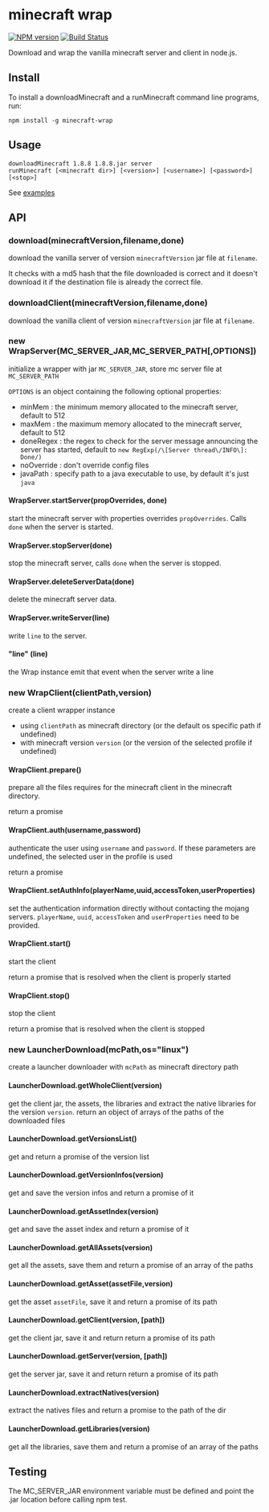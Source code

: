 # minecraft wrap

[![NPM version](https://img.shields.io/npm/v/minecraft-wrap.svg)](http://npmjs.com/package/minecraft-wrap)
[![Build Status](https://github.com/PrismarineJS/node-minecraft-wrap/workflows/CI/badge.svg)](https://github.com/PrismarineJS/node-minecraft-wrap/actions?query=workflow%3A%22CI%22)

Download and wrap the vanilla minecraft server and client in node.js.

## Install

To install a downloadMinecraft and a runMinecraft command line programs, run:

```
npm install -g minecraft-wrap
```


## Usage

```
downloadMinecraft 1.8.8 1.8.8.jar server
runMinecraft [<minecraft dir>] [<version>] [<username>] [<password>] [<stop>]
```

See [examples](examples)

## API

### download(minecraftVersion,filename,done)

download the vanilla server of version `minecraftVersion` jar file at `filename`.

It checks with a md5 hash that the file downloaded is correct and it
 doesn't download it if the destination file is already the correct file.
 
### downloadClient(minecraftVersion,filename,done)
 
download the vanilla client of version `minecraftVersion` jar file at `filename`.

### new WrapServer(MC_SERVER_JAR,MC_SERVER_PATH[,OPTIONS])

initialize a wrapper with jar `MC_SERVER_JAR`, store mc server file at `MC_SERVER_PATH`

`OPTIONS` is an object containing the following optional properties:

* minMem : the minimum memory allocated to the minecraft server, default to 512
* maxMem : the maximum memory allocated to the minecraft server, default to 512
* doneRegex : the regex to check for the server message announcing the server has started, default to `new RegExp(/\[Server thread\/INFO\]: Done/)`
* noOverride : don't override config files
* javaPath : specify path to a java executable to use, by default it's just `java`

#### WrapServer.startServer(propOverrides, done)

start the minecraft server with properties overrides `propOverrides`. Calls `done` when the server is started.

#### WrapServer.stopServer(done)

stop the minecraft server, calls `done` when the server is stopped.

#### WrapServer.deleteServerData(done)

delete the minecraft server data.

#### WrapServer.writeServer(line)

write `line` to the server.

#### "line" (line)

the Wrap instance emit that event when the server write a line

### new WrapClient(clientPath,version)

create a client wrapper instance

* using `clientPath` as minecraft directory (or the default os specific path if undefined)
* with minecraft version `version` (or the version of the selected profile if undefined)

#### WrapClient.prepare()

prepare all the files requires for the minecraft client in the minecraft directory.

return a promise

#### WrapClient.auth(username,password)

authenticate the user using `username` and `password`.
If these parameters are undefined, the selected user in the profile is used

return a promise

#### WrapClient.setAuthInfo(playerName,uuid,accessToken,userProperties)

set the authentication information directly without contacting the mojang servers.
`playerName`, `uuid`, `accessToken` and `userProperties` need to be provided.

#### WrapClient.start()

start the client

return a promise that is resolved when the client is properly started

#### WrapClient.stop()

stop the client

return a promise that is resolved when the client is stopped

### new LauncherDownload(mcPath,os="linux")

create a launcher downloader with `mcPath` as minecraft directory path

#### LauncherDownload.getWholeClient(version)

get the client jar, the assets, the libraries and extract the native libraries for the version `version`.
return an object of arrays of the paths of the downloaded files

#### LauncherDownload.getVersionsList()

get and return a promise of the version list

#### LauncherDownload.getVersionInfos(version)

get and save the version infos and return a promise of it

#### LauncherDownload.getAssetIndex(version)

get and save the asset index and return a promise of it

#### LauncherDownload.getAllAssets(version)

get all the assets, save them and return a promise of an array of the paths

#### LauncherDownload.getAsset(assetFile,version)

get the asset `assetFile`, save it and return a promise of its path

#### LauncherDownload.getClient(version, [path])

get the client jar, save it and return return a promise of its path

#### LauncherDownload.getServer(version, [path])

get the server jar, save it and return return a promise of its path

#### LauncherDownload.extractNatives(version)

extract the natives files and return a promise to the path of the dir

#### LauncherDownload.getLibraries(version)

get all the libraries, save them and return a promise of an array of the paths


## Testing

The MC_SERVER_JAR environment variable must be defined and point the .jar location before calling npm test.
